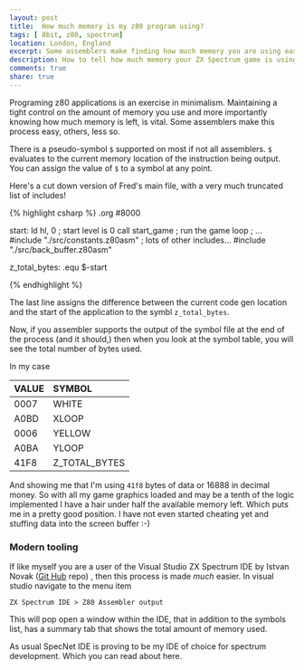 ```yaml
---
layout: post
title:  How much memory is my z80 program using?
tags: [ 8bit, z80, spectrum]
location: London, England
excerpt: Some assemblers make finding how much memory you are using easy, some not so much...
description: How to tell how much memory your ZX Spectrum game is using. 
comments: true
share: true
---
```


Programing z80 applications is an exercise in minimalism. Maintaining a tight control on the amount of memory you use and more importantly knowing how much memory is left, is vital. Some assemblers make this process easy, others, less so.

There is a pseudo-symbol `$` supported on most if not all assemblers. `$` evaluates to the current memory location of the instruction being output. You can assign the value of `$` to a symbol at any point.

Here's a cut down version of Fred's main file, with a very much truncated list of includes!

{% highlight csharp %}
.org #8000

start:
    ld hl, 0                ; start level is 0
    call start_game         ; run the game loop
    ; ...
#include "./src/constants.z80asm"
; lots of other includes...
#include "./src/back_buffer.z80asm"

z_total_bytes: .equ $-start

{% endhighlight %}

The last line assigns the difference between the current code gen location and the start of the application to the symbl `z_total_bytes`.

Now, if you assembler supports the output of the symbol file at the end of the process (and it should,) then when you look at the symbol table, you will see
the total number of bytes used.

In my case

| VALUE  | SYMBOL  |
|---|:--|
| 0007  | WHITE          |
| A0BD  | XLOOP          |
| 0006  | YELLOW         |
| A0BA  | YLOOP          |
| 41F8  | Z_TOTAL_BYTES  |

And showing me that I'm using `41f8` bytes of data or 16888 in decimal money. So with all my game graphics loaded and may be a tenth of the logic implemented I have a hair under half the available memory left. Which puts me in a pretty good position. I have not even started cheating yet and stuffing data into the screen buffer :-)

### Modern tooling

If like myself you are a user of the Visual Studio ZX Spectrum IDE by Istvan Novak ([Git Hub][1] repo) , then this process is made _much_ easier. In visual studio navigate to
the menu item

`ZX Spectrum IDE > Z80 Assembler output`

This will pop open a window within the IDE, that in addition to the symbols list, has a summary tab that shows the total amount of memory used.

<div class="dbImg zoom80 centeredImg" data-src="z80/how-to-tell-how-much-memory-your-z80-application-is-using.png" title="SpecNet IDE Assembler output window" ></div>

As usual SpecNet IDE is proving to be my IDE of choice for spectrum development. Which you can read about here.


[1]: https://github.com/Dotneteer/spectnetide


